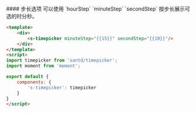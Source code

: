 <text lang="cn">
#### 步长选项
可以使用 `hourStep` `minuteStep` `secondStep` 按步长展示可选的时分秒。
</text>

```html
<template>
    <div>
        <s-timepicker minuteStep="{{15}}" secondStep="{{10}}"/>
    </div>
</template>
<script>
import timepicker from 'santd/timepicker';
import moment from 'moment';

export default {
    components: {
        's-timepicker': timepicker
    }
}
</script>
```
